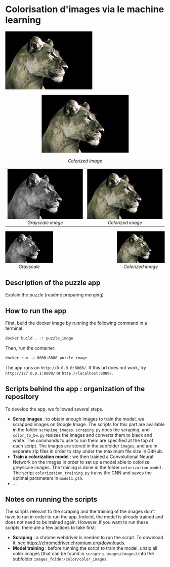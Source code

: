 # Colorisation d'images via le machine learning

![colorized image](images_folder/image%20bank/results/1.jpg)


<p align="center">
  <img src="images_folder/image%20bank/results/1.jpg" alt="Image colorisée">
</p>

<p align="center">
  <em>Colorized image</em>
</p>



<table>
  <tr>
    <td align="center">
      <img src="images_folder/image%20bank/keep/_1.jpg" alt="Grayscale image">
      <br>
      <em>Grayscale image</em>
    </td>
    <td align="center">
      <img src="images_folder/image%20bank/results/1.jpg" alt="Colorized image">
      <br>
      <em>Colorized image</em>
    </td>
  </tr>
</table>



<div style="display: flex; justify-content: space-between; text-align: center;">
  <div style="flex-basis: 30%;">
    <img src="images_folder/image%20bank/keep/_1.jpg" alt="Image en noir et blanc">
    <br>
    <em>Grayscale</em>
  </div>
  <div style="flex-basis: 30%;">
    <img src="images_folder/image%20bank/results/1.jpg" alt="Image en couleurs">
    <br>
    <em>Colorized image</em>
  </div>
</div>



## Description of the puzzle app

Explain the puzzle (readme preparing merging)

## How to run the app
First, build the docker image by running the following command in a terminal :

```bash
docker build . -t puzzle_image
```

Then, run the container:

```bash
docker run -p 8000:8000 puzzle_image
```

The app runs on `http://0.0.0.0:8000/`. If this url does not work, try `http://127.0.0.1:8000/` or `http://localhost:8000/`.

## Scripts behind the app : organization of the repository
To develop the app, we followed several steps.
* **Scrap images** : to obtain enough images to train the model, we scrapped images on Google Image. The scripts for this part are available in the folder `scraping_images`. `scraping.py` does the scraping, and `color_to_bw.py` resizes the images and converts them to black and white. The commands to use to run them are specified at the top of each script. The images are stored in the subfolder `images`, and are in separate zip files in order to stay under the maximum file size in GitHub.
* **Train a colorization model** : we then trained a Convolutional Neural Network on the images in order to set up a model able to colorize greyscale images. The training is done in the folder `colorization_model`. The script `colorization_training.py` trains the CNN and saves the optimal parameters in `model1.pth`.
* ...

## Notes on running the scripts
The scripts relevant to the scraping and the training of the images don't have to run in order to run the app. Indeed, the model is already trained and does not need to be trained again. However, if you want to run these scripts, there are a few actions to take first:
* **Scraping** : a chrome webdriver is needed to run the script. To download it, see https://chromedriver.chromium.org/downloads.
* **Model training** : before running the script to train the model, unzip all color images (that can be found in `scraping_images/images`) into the subfolder `images_folder/color/color_images`.
